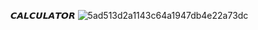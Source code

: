 𝘾𝘼𝙇𝘾𝙐𝙇𝘼𝙏𝙊𝙍 
![5ad513d2a1143c64a1947db4e22a73dc](https://github.com/sglkartik23/Calculator/assets/143067112/b309855a-cbac-484a-89c8-3467b7451641)
